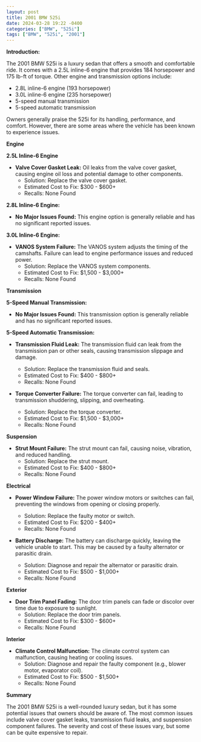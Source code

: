 ```yaml
---
layout: post
title: 2001 BMW 525i
date: 2024-03-28 19:22 -0400
categories: ["BMW", "525i"]
tags: ["BMW", "525i", "2001"]
---
```

**Introduction:**

The 2001 BMW 525i is a luxury sedan that offers a smooth and comfortable ride. It comes with a 2.5L inline-6 engine that provides 184 horsepower and 175 lb-ft of torque. Other engine and transmission options include:

* 2.8L inline-6 engine (193 horsepower)
* 3.0L inline-6 engine (235 horsepower)
* 5-speed manual transmission
* 5-speed automatic transmission

Owners generally praise the 525i for its handling, performance, and comfort. However, there are some areas where the vehicle has been known to experience issues.

**Engine**

**2.5L Inline-6 Engine**

* **Valve Cover Gasket Leak:** Oil leaks from the valve cover gasket, causing engine oil loss and potential damage to other components.
    * Solution: Replace the valve cover gasket.
    * Estimated Cost to Fix: $300 - $600+
    * Recalls: None Found

**2.8L Inline-6 Engine:**

* **No Major Issues Found:** This engine option is generally reliable and has no significant reported issues.

**3.0L Inline-6 Engine:**

* **VANOS System Failure:** The VANOS system adjusts the timing of the camshafts. Failure can lead to engine performance issues and reduced power.
    * Solution: Replace the VANOS system components.
    * Estimated Cost to Fix: $1,500 - $3,000+
    * Recalls: None Found

**Transmission**

**5-Speed Manual Transmission:**

* **No Major Issues Found:** This transmission option is generally reliable and has no significant reported issues.

**5-Speed Automatic Transmission:**

* **Transmission Fluid Leak:** The transmission fluid can leak from the transmission pan or other seals, causing transmission slippage and damage.
    * Solution: Replace the transmission fluid and seals.
    * Estimated Cost to Fix: $400 - $800+
    * Recalls: None Found

* **Torque Converter Failure:** The torque converter can fail, leading to transmission shuddering, slipping, and overheating.
    * Solution: Replace the torque converter.
    * Estimated Cost to Fix: $1,500 - $3,000+
    * Recalls: None Found

**Suspension**

* **Strut Mount Failure:** The strut mount can fail, causing noise, vibration, and reduced handling.
    * Solution: Replace the strut mount.
    * Estimated Cost to Fix: $400 - $800+
    * Recalls: None Found

**Electrical**

* **Power Window Failure:** The power window motors or switches can fail, preventing the windows from opening or closing properly.
    * Solution: Replace the faulty motor or switch.
    * Estimated Cost to Fix: $200 - $400+
    * Recalls: None Found

* **Battery Discharge:** The battery can discharge quickly, leaving the vehicle unable to start. This may be caused by a faulty alternator or parasitic drain.
    * Solution: Diagnose and repair the alternator or parasitic drain.
    * Estimated Cost to Fix: $500 - $1,000+
    * Recalls: None Found

**Exterior**

* **Door Trim Panel Fading:** The door trim panels can fade or discolor over time due to exposure to sunlight.
    * Solution: Replace the door trim panels.
    * Estimated Cost to Fix: $300 - $600+
    * Recalls: None Found

**Interior**

* **Climate Control Malfunction:** The climate control system can malfunction, causing heating or cooling issues.
    * Solution: Diagnose and repair the faulty component (e.g., blower motor, evaporator coil).
    * Estimated Cost to Fix: $500 - $1,500+
    * Recalls: None Found

**Summary**

The 2001 BMW 525i is a well-rounded luxury sedan, but it has some potential issues that owners should be aware of. The most common issues include valve cover gasket leaks, transmission fluid leaks, and suspension component failures. The severity and cost of these issues vary, but some can be quite expensive to repair.
